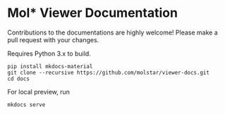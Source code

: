 # Mol* Viewer Documentation

Contributions to the documentations are highly welcome! Please make a pull request with your changes.

Requires Python 3.x to build.

```
pip install mkdocs-material
git clone --recursive https://github.com/molstar/viewer-docs.git
cd docs
```

For local preview, run

```
mkdocs serve
```

